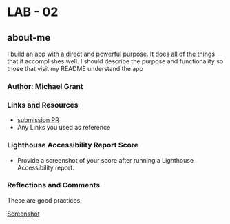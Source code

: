 # LAB - 02

## about-me

I build an app with a direct and powerful purpose. It does all of the things that it accomplishes well. I should describe the purpose and functionality so those that visit my README understand the app

### Author: Michael Grant

### Links and Resources

* [submission PR](https://mrgrant82.github.io/about-me/)
* Any Links you used as reference

### Lighthouse Accessibility Report Score

* Provide a screenshot of your score after running a Lighthouse Accessibility report.

### Reflections and Comments

These are good practices.

[Screenshot](/img/Capture.PNG)